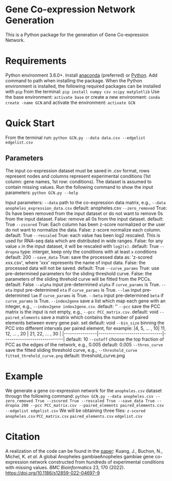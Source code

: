 ﻿# Gene Co-expression Network Generation
This is a Python package for the generation of Gene Co-expression Network.

# Requirements
Python environment 3.6.0+.
Install [anaconda](https://www.anaconda.com/) (preferred) or [Python](https://www.python.org/downloads/). Add command to path when installing the package.
When the Python environment is installed, the following required packages can be installed with `pip` from the terminal:
`pip install numpy csv scipy matplotlib`
Use the base environment:
`activate base`
or create a new environment:
`conda create -name GCN`
and activate the environment:
`activate GCN`

# Quick Start
From the terminal run:
`python GCN.py --data data.csv --edgelist edgelist.csv`


## Parameters
The input co-expression dataset must be saved in .csv format, rows represent nodes and columns represent experimental conditions (1st column: gene names, 1st row: conditions). The dataset is assumed to contain missing values.
Run the following command to show the input parameters:
`python GCN.py --help`

Input parameters: 
`--data` 
path to the co-expression data matrix, e.g., `--data anopheles_expression_data.csv`
default: anopheles.csv
`--zero_removed` 
True: 0s have been removed from the input dataset or do not want to remove 0s from the input dataset. 
False: remove all 0s from the input dataset. 
default: True
`--zscored`
True: Each column has been z-score normalized or the user do not want to normalize the data.
False: z-score normalize each column.
default: True
`--rescaled`
True: each value has been log2 rescaled. This is used for RNA-seq data which are distributed in wide ranges.
False: for any value `x` in the input dataset, it will be rescaled with `log2(x)`.
default: True
`--dropna`
type: interger, keep only the conditions with at least `x` conditions
default: 200
`--save_data`
True: save the processed data as: 'z-scored xxx.csv', where 'xxx' represents the name of input data.
False: the processed data will not be saved.
default: True
`--curve_params`
True: use pre-determined parameters for the sliding threshold curve.
False: the parameters of the sliding threhold curve will be fitted from the PCCs.
default: False
`--alpha`
input pre-determined `alpha` if `curve_params` is True.
`--eta`
input pre-determined `eta` if `curve_params` is True.
`--lam`
input pre-determined `lam` if `curve_params` is True.
`--beta`
input pre-determined `beta` if `curve_params` is True.
`--index2gene`
save a list which map each gene with an integer, e.g., `--index2gene index2gene.csv`.
default: ''
`--pcc`
save the PCC matrix is the input is not empty, e.g., `--pcc PCC_matrix.csv`.
default: void
`--paired_elements`
save a matrix which contains the number of paired elements between every gene pair. set 
default: void
`--bin_size`
 binning the PCC into different intervals per paired element, for example:
|4, 5, ... , 10| 11, 12, ... , 20 | 21, 22, ... , 30 | 
|----------------|-------------------------------|-----------------------------|
 default: 10
 `--cutoff`
 choose the top fraction of PCC as the edges of the network, e.g., 0.005
 default: 0.005
 `--thres_curve`
 save the fitted sliding threshold curve, e.g., `--threshold_curve fitted_threhold_curve.png`
 default: threshold_curve.png
 
# Example
We generate a gene co-expression network for the `anopheles.csv` dataset througn the following command:
`python GCN.py --data anopheles.csv --zero_removed True --zscored True --rescaled True --save_data True --dropna 200 --pcc PCC_matrix.csv --paired_elements paired_elements.csv --edgelist edgelist.csv`
We will be obtaining three files:
`z-scored anopheles.csv`
`PCC_matrix.csv`
`paired_elements.csv`
`edgelist.csv`



# Citation

A realization of the code can be found in the [paper](https://doi.org/10.1186/s12859-022-04697-9):
Kuang, J., Buchon, N., Michel, K. _et al._ A global Anopheles  gambiaeAnopheles gambiae gene co-expression network constructed from hundreds of experimental conditions with missing values. _BMC Bioinformatics_  23, 170 (2022). https://doi.org/10.1186/s12859-022-04697-9

